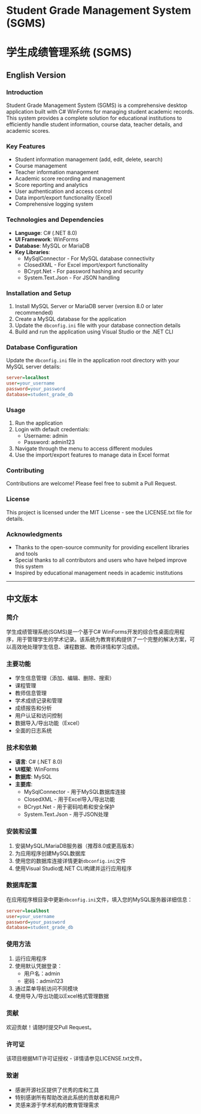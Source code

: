 # Student Grade Management System (SGMS)

# 学生成绩管理系统 (SGMS)

## English Version

### Introduction

Student Grade Management System (SGMS) is a comprehensive desktop application built with C# WinForms for managing student academic records. This system provides a complete solution for educational institutions to efficiently handle student information, course data, teacher details, and academic scores.

### Key Features

- Student information management (add, edit, delete, search)
- Course management
- Teacher information management
- Academic score recording and management
- Score reporting and analytics
- User authentication and access control
- Data import/export functionality (Excel)
- Comprehensive logging system

### Technologies and Dependencies

- **Language**: C# (.NET 8.0)
- **UI Framework**: WinForms
- **Database**: MySQL or MariaDB
- **Key Libraries**:
  - MySqlConnector - For MySQL database connectivity
  - ClosedXML - For Excel import/export functionality
  - BCrypt.Net - For password hashing and security
  - System.Text.Json - For JSON handling

### Installation and Setup

1. Install MySQL Server or MariaDB server (version 8.0 or later recommended)
2. Create a MySQL database for the application
3. Update the `dbconfig.ini` file with your database connection details
4. Build and run the application using Visual Studio or the .NET CLI

### Database Configuration

Update the `dbconfig.ini` file in the application root directory with your MySQL server details:

```ini
server=localhost
user=your_username
password=your_password
database=student_grade_db
```

### Usage

1. Run the application
2. Login with default credentials:
   - Username: admin
   - Password: admin123
3. Navigate through the menu to access different modules
4. Use the import/export features to manage data in Excel format

### Contributing

Contributions are welcome! Please feel free to submit a Pull Request.

### License

This project is licensed under the MIT License - see the LICENSE.txt file for details.

### Acknowledgments

- Thanks to the open-source community for providing excellent libraries and tools
- Special thanks to all contributors and users who have helped improve this system
- Inspired by educational management needs in academic institutions

---

## 中文版本

### 简介

学生成绩管理系统(SGMS)是一个基于C# WinForms开发的综合性桌面应用程序，用于管理学生的学术记录。该系统为教育机构提供了一个完整的解决方案，可以高效地处理学生信息、课程数据、教师详情和学习成绩。

### 主要功能

- 学生信息管理（添加、编辑、删除、搜索）
- 课程管理
- 教师信息管理
- 学术成绩记录和管理
- 成绩报告和分析
- 用户认证和访问控制
- 数据导入/导出功能（Excel）
- 全面的日志系统

### 技术和依赖

- **语言**: C# (.NET 8.0)
- **UI框架**: WinForms
- **数据库**: MySQL
- **主要库**:
  - MySqlConnector - 用于MySQL数据库连接
  - ClosedXML - 用于Excel导入/导出功能
  - BCrypt.Net - 用于密码哈希和安全保护
  - System.Text.Json - 用于JSON处理

### 安装和设置

1. 安装MySQL/MariaDB服务器（推荐8.0或更高版本）
2. 为应用程序创建MySQL数据库
3. 使用您的数据库连接详情更新`dbconfig.ini`文件
4. 使用Visual Studio或.NET CLI构建并运行应用程序

### 数据库配置

在应用程序根目录中更新`dbconfig.ini`文件，填入您的MySQL服务器详细信息：

```ini
server=localhost
user=your_username
password=your_password
database=student_grade_db
```

### 使用方法

1. 运行应用程序
2. 使用默认凭据登录：
   - 用户名：admin
   - 密码：admin123
3. 通过菜单导航访问不同模块
4. 使用导入/导出功能以Excel格式管理数据

### 贡献

欢迎贡献！请随时提交Pull Request。

### 许可证

该项目根据MIT许可证授权 - 详情请参见LICENSE.txt文件。

### 致谢

- 感谢开源社区提供了优秀的库和工具
- 特别感谢所有帮助改进此系统的贡献者和用户
- 灵感来源于学术机构的教育管理需求
